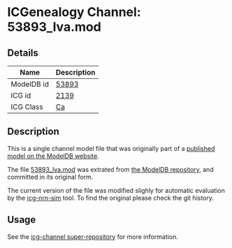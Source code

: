 # ICGenealogy Channel: 53893\_lva.mod

## Details

Name | Description
---- | -----------
ModelDB id | [53893](http://senselab.med.yale.edu/ModelDB/ShowModel.cshtml?model=53893)
ICG id | [2139](http://icg.neurotheory.ox.ac.uk/channels/3/2139)
ICG Class | [Ca](http://icg.neurotheory.ox.ac.uk/channels/3)

## Description

This is a single channel model file that was originally part of a [published model on the ModelDB website](http://senselab.med.yale.edu/ModelDB/ShowModel.cshtml?model=53893).


The file [53893\_lva.mod](53893_lva.mod) was extrated from [the ModelDB repository](http://senselab.med.yale.edu/ModelDB/ShowModel.cshtml?model=53893), and committed in its original form.

The current version of the file was modified slighly for automatic evaluation by the [icg-nrn-sim](https://github.com/icgenealogy/icg-nrn-sim) tool. To find the original please check the git history.


## Usage

See the [icg-channel super-repository](https://github.com/icgenealogy/icg-channels) for more information.